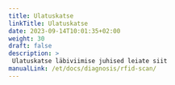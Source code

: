 ```yaml
---
title: Ulatuskatse
linkTitle: Ulatuskatse
date: 2023-09-14T10:01:35+02:00
weight: 30
draft: false
description: >
 Ulatuskatse läbiviimise juhised leiate siit
manualLink: /et/docs/diagnosis/rfid-scan/
---
```

